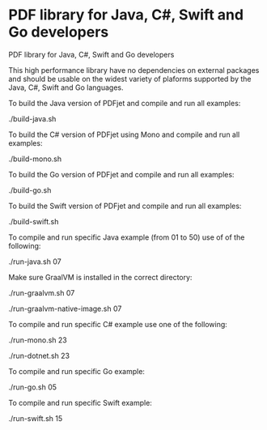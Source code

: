 # PDF library for Java, C#, Swift and Go developers
PDF library for Java, C#, Swift and Go developers

This high performance library have no dependencies on external packages and should be usable on the widest variety of plaforms supported by the Java, C#, Swift and Go languages.


To build the Java version of PDFjet and compile and run all examples:

./build-java.sh



To build the C# version of PDFjet using Mono and compile and run all examples:

./build-mono.sh



To build the Go version of PDFjet and compile and run all examples:

./build-go.sh



To build the Swift version of PDFjet and compile and run all examples:

./build-swift.sh



To compile and run specific Java example (from 01 to 50) use of of the following:

./run-java.sh 07

Make sure GraalVM is installed in the correct directory:

./run-graalvm.sh 07

./run-graalvm-native-image.sh 07



To compile and run specific C# example use one of the following:

./run-mono.sh 23

./run-dotnet.sh 23



To compile and run specific Go example:

./run-go.sh 05



To compile and run specific Swift example:

./run-swift.sh 15
